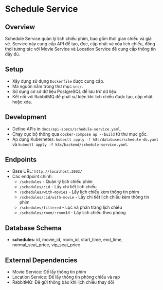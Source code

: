 # Schedule Service

## Overview
Schedule Service quản lý lịch chiếu phim, bao gồm thời gian chiếu và giá vé. Service này cung cấp API để tạo, đọc, cập nhật và xóa lịch chiếu, đồng thời tương tác với Movie Service và Location Service để cung cấp thông tin đầy đủ.

## Setup
- Xây dựng sử dụng `Dockerfile` được cung cấp.
- Mã nguồn nằm trong thư mục `src/`.
- Sử dụng cơ sở dữ liệu PostgreSQL để lưu trữ dữ liệu.
- Kết nối với RabbitMQ để phát sự kiện khi lịch chiếu được tạo, cập nhật hoặc xóa.

## Development
- Define APIs in `docs/api-specs/schedule-service.yaml`.
- Chạy cục bộ thông qua `docker-compose up --build` từ thư mục gốc.
- Áp dụng Kubernetes: `kubectl apply -f k8s/databases/schedule-db.yaml` và `kubectl apply -f k8s/backend/schedule-service.yaml`.

## Endpoints
- Base URL: `http://localhost:3002/`
- Các endpoint chính:
  - `/schedules` - Quản lý lịch chiếu phim
  - `/schedules/:id` - Lấy chi tiết lịch chiếu
  - `/schedules/with-movies` - Lấy lịch chiếu kèm thông tin phim
  - `/schedules/:id/with-movie` - Lấy chi tiết lịch chiếu kèm thông tin phim
  - `/schedules/filtered` - Lọc và phân trang lịch chiếu
  - `/schedules/room/:roomId` - Lấy lịch chiếu theo phòng

## Database Schema
- **schedules**: id, movie_id, room_id, start_time, end_time, normal_seat_price, vip_seat_price

## External Dependencies
- Movie Service: Để lấy thông tin phim
- Location Service: Để lấy thông tin phòng chiếu và rạp
- RabbitMQ: Để gửi thông báo khi lịch chiếu thay đổi